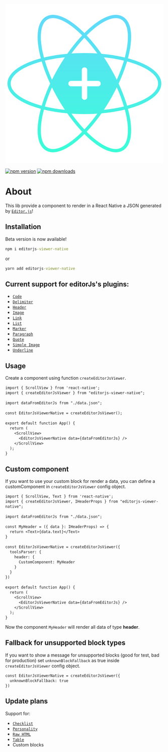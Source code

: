 <p align="center">
  <img src="https://raw.githubusercontent.com/Hidekih/editorjs-viewer-native/0201fbb59a26ca1965dfcb7ef4723079bcc110ed/public/EditorJs%20Native%202.svg" alt="EditorJsNativeViewer logo" />
</p>

[![npm version](https://img.shields.io/npm/v/editorjs-viewer-native?style=flat-square)](https://badge.fury.io/js/editorjs-viewer-native)
[![npm downloads](https://img.shields.io/npm/dm/editorjs-viewer-native.svg?style=flat-square)](https://npm-stat.com/charts.html?package=editorjs-viewer-native)

# About
This lib provide a component to render in a React Native a JSON generated by [`Editor.js`](https://editorjs.io/)!

## Installation
Beta version is now available!
```cmd
npm i editorjs-viewer-native
```
or
```cmd
yarn add editorjs-viewer-native
```

## Current support for editorJs's plugins:
- [`Code`](https://github.com/editor-js/code)
- [`Delimiter`](https://github.com/editor-js/delimiter)
- [`Header`](https://github.com/editor-js/header)
- [`Image`](https://github.com/editor-js/image)
- [`Link`](https://github.com/editor-js/link)
- [`List`](https://github.com/editor-js/list)
- [`Marker`](https://github.com/editor-js/marker)
- [`Paragraph`](https://github.com/editor-js/paragraph)
- [`Quote`](https://github.com/editor-js/quote)
- [`Simple Image`](https://github.com/editor-js/simple-image)
- [`Underline`](https://github.com/editor-js/underline)

## Usage
Create a component using function `createEditorJsViewer`.

```tsx
import { ScrollView } from 'react-native';
import { createEditorJsViewer } from "editorjs-viewer-native";

import dataFromEditorJs from "./data.json";

const EditorJsViewerNative = createEditorJsViewer();

export default function App() {
  return (
    <ScrollView>
      <EditorJsViewerNative data={dataFromEditorJs} />
    </ScrollView>
  );
}
```

## Custom component
If you want to use your custom block for render a data, you can define a customComponent in `createEditorJsViewer` config object.
```tsx
import { ScrollView, Text } from 'react-native';
import { createEditorJsViewer, IHeaderProps } from "editorjs-viewer-native";

import dataFromEditorJs from "./data.json";

const MyHeader = ({ data }: IHeaderProps) => {
  return <Text>{data.text}</Text>
}

const EditorJsViewerNative = createEditorJsViewer({
  toolsParser: {
    header: {
      CustomComponent: MyHeader
    }
  }
})

export default function App() {
  return (
    <ScrollView>
      <EditorJsViewerNative data={dataFromEditorJs} />
    </ScrollView>
  );
}
```
Now the component `MyHeader` will render all data of type **header**.

## Fallback for unsupported block types
If you want to show a message for unsupported blocks (good for test, bad for production) set `unknownBlockFallback` as true inside `createEditorJsViewer` config object.

```tsx
const EditorJsViewerNative = createEditorJsViewer({
  unknownBlockFallback: true
})
```

## Update plans
Support for:
- [`Checklist`](https://github.com/editor-js/checklist)
- [`Personality`](https://github.com/editor-js/personality)
- [`Raw HTML`](https://github.com/editor-js/raw)
- [`Table`](https://github.com/editor-js/table)
- Custom blocks
